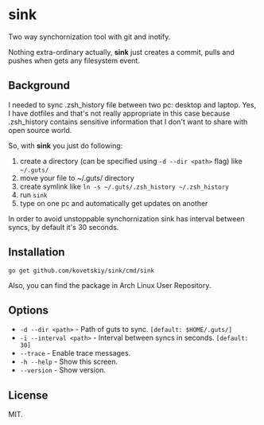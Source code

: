 # sink

Two way synchornization tool with git and inotify.

Nothing extra-ordinary actually, **sink** just creates a commit, pulls and
pushes when gets any filesystem event.

## Background

I needed to sync .zsh_history file between two pc: desktop and laptop. Yes, I
have dotfiles and that's not really appropriate in this case because
.zsh_history contains sensitive information that I don't want to share with
open source world.

So, with **sink** you just do following:

1. create a directory (can be specified using `-d --dir <path>` flag) like `~/.guts/`
2. move your file to ~/.guts/ directory
3. create symlink like `ln -s ~/.guts/.zsh_history ~/.zsh_history`
4. run `sink`
5. type on one pc and automatically get updates on another

In order to avoid unstoppable synchornization sink has interval between syncs,
by default it's 30 seconds.

## Installation

```
go get github.com/kovetskiy/sink/cmd/sink
```

Also, you can find the package in Arch Linux User Repository.

## Options

- `-d --dir <path>` - Path of guts to sync. `[default: $HOME/.guts/]`
- `-i --interval <path>` - Interval between syncs in seconds. `[default: 30]`
- `--trace` - Enable trace messages.
- `-h --help` - Show this screen.
- `--version` - Show version.

## License

MIT.
